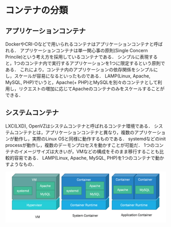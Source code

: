 # コンテナの分類

## アプリケーションコンテナ

DockerやCRI-Oなどで用いられるコンテナはアプリケーションコンテナと呼ばれる．
アプリケーションコンテナは単一関心事の原則(Single Concern Princile)という考え方を採用しているコンテナである．
シンプルに表現すると，1つのコンテナ内で実行するアプリケーションを1つに限定するという原則である．
これにより，コンテナ内のアプリケーションの依存関係をシンプルにし，スケールが容易になるといったものである．
LAMP(Linux, Apache, MySQL, PHP)でいうと，Apache(+ PHP)とMySQLを別々のコンテナとして利用し，リクエストの増加に応じてApacheのコンテナのみをスケールすることができる．

## システムコンテナ

LXC(LXD), OpenVZはシステムコンテナと呼ばれるコンテナ環境である．
システムコンテナとは，アプリケーションコンテナと異なり，複数のアプリケーションが動作し，実際のLinux OSと同様に動作するものである．
systemdなどのinit processが動作し，複数のデーモンプロセスを動かすことが可能だ．
1つのコンテナのイメージサイズは大きいが，VMなどの構成をそのまま移行することも比較的容易である．
LAMP(Linux, Apache, MySQL, PHP)を1つのコンテナで動かすようなもの．

![container-kind](../img/container-kind.png)
